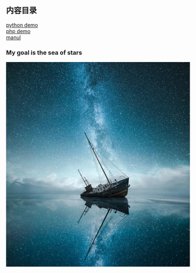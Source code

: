 ## 内容目录
[python demo](https://github.com/sky19890315/PHP-MYSQL-JS/tree/master/sky-python)
<br>
[php demo](https://github.com/sky19890315/PHP-MYSQL-JS/tree/master/demo)
<br>
[manul](https://github.com/sky19890315/PHP-MYSQL-JS/tree/master/manul)
<br>
### My goal is the sea of stars
![image](https://github.com/sky19890315/PHP-MYSQL-JS/blob/master/img/sea.jpeg)
